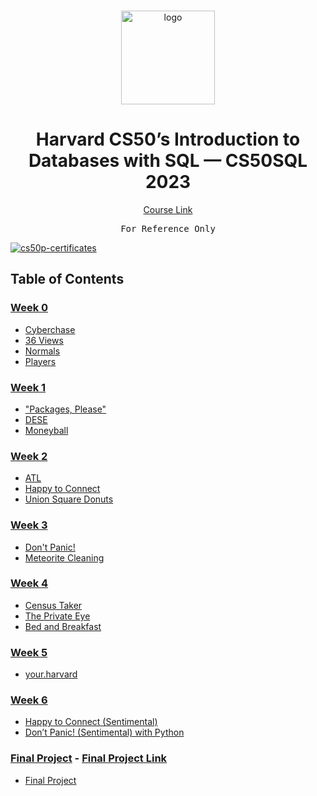 <br>

<p align="center">
<img src="https://i.imgur.com/Jj740Yd.png" alt="logo" height="150"/>
</p>

<h1 align="center">
Harvard CS50’s Introduction to Databases with SQL — CS50SQL 2023
</h1>

<p align="center">
  <a href="https://cs50.harvard.edu/sql/2023">Course Link</a>
</p>

<pre align="center">
For Reference Only
</pre>

<a href="https://certificates.cs50.io/facb9406-2068-4c14-a1ac-6f22da61bf6c.png">
  <img src="https://certificates.cs50.io/facb9406-2068-4c14-a1ac-6f22da61bf6c.png" alt="cs50p-certificates" />
</a>

## Table of Contents
### [Week 0](/Week%200/)
- [Cyberchase](/Week%200/Cyberchase)
- [36 Views](/Week%200/36%20Views)
- [Normals](/Week%200/Normals)
- [Players](/Week%200/Players)

### [Week 1](/Week%201/)
- ["Packages, Please"](/Week%201/"Packages,%20Please")
- [DESE](/Week%201/DESE)
- [Moneyball](/Week%201/Moneyball)

### [Week 2](/Week%202/)
- [ATL](/Week%202/ATL)
- [Happy to Connect](/Week%202/Happy%20to%20Connect)
- [Union Square Donuts](/Week%202/Union%20Square%20Donuts)

### [Week 3](/Week%203/)
- [Don't Panic!](/Week%203/Don't%20Panic!)
- [Meteorite Cleaning](/Week%203/Meteorite%20Cleaning)

### [Week 4](/Week%204/)
- [Census Taker](/Week%204/Census%20Taker)
- [The Private Eye](/Week%204/The%20Private%20Eye)
- [Bed and Breakfast](/Week%204/Bed%20and%20Breakfast)

### [Week 5](/Week%205/)
- [your.harvard](/Week%205/your.harvard)

### [Week 6](/Week%206/)
- [Happy to Connect (Sentimental)](/Week%206/Happy%20to%20Connect%20(Sentimental))
- [Don’t Panic! (Sentimental) with Python](/Week%206/Don’t%20Panic!%20(Sentimental)%20with%20Python)

### [Final Project](/Final%20Project) - [Final Project Link](https://cs50.harvard.edu/sql/2023/project/)
- [Final Project](/Final%20Project/Final%20Project)